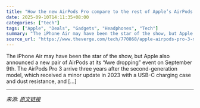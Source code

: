 ```yaml
---
title: "How the new AirPods Pro compare to the rest of Apple’s AirPods lineup"
date: 2025-09-10T14:11:35+08:00
categories: ["tech"]
tags: ["Apple", "Deals", "Gadgets", "Headphones", "Tech"]
summary: "The iPhone Air may have been the star of the show, but Apple also announced a new pair of AirPods at its “Awe dropping” event on September 9th. The AirPods Pro 3 arrive three years after the second-ge"
source_url: "https://www.theverge.com/tech/770868/apple-airpods-pro-3-max-which-to-buy-price-specs"
---
```


The iPhone Air may have been the star of the show, but Apple also announced a new pair of AirPods at its “Awe dropping” event on September 9th. The AirPods Pro 3 arrive three years after the second-generation model, which received a minor update in 2023 with a USB-C charging case and dust resistance, and [&#8230;]

---

*来源: [原文链接](https://www.theverge.com/tech/770868/apple-airpods-pro-3-max-which-to-buy-price-specs)*
